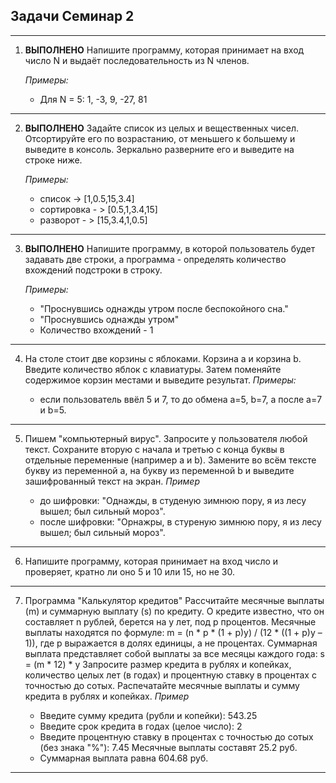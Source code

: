 ## Задачи Семинар 2
---
1. **ВЫПОЛНЕНО** Напишите программу, которая принимает на вход число N и выдаёт последовательность из N членов.

    *Примеры:*

    * Для N = 5: 1, -3, 9, -27, 81
---    
2. **ВЫПОЛНЕНО** Задайте список из целых и вещественных чисел. Отсортируйте его по возрастанию, от меньшего к большему и выведите в консоль. Зеркально разверните его и выведите на строке ниже.

    *Примеры:*

    * список -> [1,0.5,15,3.4]
    * сортировка - > [0.5,1,3.4,15]
    * разворот - > [15,3.4,1,0.5]
---
3. **ВЫПОЛНЕНО** Напишите программу, в которой пользователь будет задавать две строки, а программа - определять количество вхождений подстроки в строку.

    *Примеры:*

    * "Проснувшись однажды утром после беспокойного сна."
    * "Проснувшись однажды утром"
    * Количество вхождений - 1
---
4. На столе стоит две корзины с яблоками. Корзина a и корзина b. Введите количество яблок с клавиатуры. Затем поменяйте содержимое корзин местами и выведите результат.
    *Примеры:*

    * если пользователь ввёл 5 и 7, то до обмена a=5, b=7, а после a=7 и b=5.
---
5. Пишем "компьютерный вирус". Запросите у пользователя любой текст. Сохраните вторую с начала и третью с конца буквы в отдельные переменные (например a и b). Замените во всём тексте букву из переменной a, на букву из переменной b и выведите зашифрованный текст на экран. 
    *Пример*

    * до шифровки: "Однажды, в студеную зимнюю пору, я из лесу вышел; был сильный мороз". 
    * после шифровки: "Орнажры, в стуреную зимнюю пору, я из лесу вышел; был сильный мороз".
---
6. Напишите программу, которая принимает на вход число и проверяет, кратно ли оно 5 и 10 или 15, но не 30.
---
7. Программа "Калькулятор кредитов" Рассчитайте месячные выплаты (m) и суммарную выплату (s) по кредиту. О кредите известно, что он составляет n рублей, берется на y лет, под p процентов. Месячные выплаты находятся по формуле: m = (n * p * (1 + p)y) / (12 * ((1 + p)y – 1)), где p выражается в долях единицы, а не процентах. Суммарная выплата представляет собой выплаты за все месяцы каждого года: s = (m * 12) * y Запросите размер кредита в рублях и копейках, количество целых лет (в годах) и процентную ставку в процентах с точностью до сотых. Распечатайте месячные выплаты и сумму кредита в рублях и копейках.
    *Пример*

    * Введите сумму кредита (рубли и копейки): 543.25
    * Введите срок кредита в годах (целое число): 2
    * Введите процентную ставку в процентах с точностью до сотых (без знака "%"): 7.45 Месячные выплаты составят 25.2 руб. 
    * Суммарная выплата равна 604.68 руб.
---